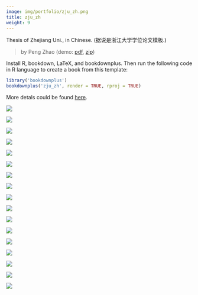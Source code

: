 ```yaml
---
image: img/portfolio/zju_zh.png
title: zju_zh
weight: 9
---
```


Thesis of Zhejiang Uni., in Chinese. (据说是浙江大学学位论文模板.)

> by Peng Zhao (demo: [pdf](https://github.com/pzhaonet/bookdownplus/raw/master/upload/zju_zh/showcase/zju_zh.pdf), [zip](https://github.com/pzhaonet/bookdownplus/raw/master/upload/zju_zh/demo.zip))

<!--more-->

Install R, bookdown, LaTeX, and bookdownplus. Then run the following code in R language to create a book from this template:

```r
library('bookdownplus')
bookdownplus('zju_zh', render = TRUE, rproj = TRUE)
```

More detals could be found [here](https://github.com/pzhaonet/bookdownplus).
<p><a href="https://github.com/pzhaonet/bookdownplus/raw/master/upload/zju_zh/showcase/cover.png"><img class = "jf-image-shadow" src="https://github.com/pzhaonet/bookdownplus/raw/master/upload/zju_zh/showcase/cover.png" /></a></p>
<p><a href="https://github.com/pzhaonet/bookdownplus/raw/master/upload/zju_zh/showcase/zju_zh11.png"><img class = "jf-image-shadow" src="https://github.com/pzhaonet/bookdownplus/raw/master/upload/zju_zh/showcase/zju_zh11.png" /></a></p>
<p><a href="https://github.com/pzhaonet/bookdownplus/raw/master/upload/zju_zh/showcase/zju_zh13.png"><img class = "jf-image-shadow" src="https://github.com/pzhaonet/bookdownplus/raw/master/upload/zju_zh/showcase/zju_zh13.png" /></a></p>
<p><a href="https://github.com/pzhaonet/bookdownplus/raw/master/upload/zju_zh/showcase/zju_zh15.png"><img class = "jf-image-shadow" src="https://github.com/pzhaonet/bookdownplus/raw/master/upload/zju_zh/showcase/zju_zh15.png" /></a></p>
<p><a href="https://github.com/pzhaonet/bookdownplus/raw/master/upload/zju_zh/showcase/zju_zh17.png"><img class = "jf-image-shadow" src="https://github.com/pzhaonet/bookdownplus/raw/master/upload/zju_zh/showcase/zju_zh17.png" /></a></p>
<p><a href="https://github.com/pzhaonet/bookdownplus/raw/master/upload/zju_zh/showcase/zju_zh19.png"><img class = "jf-image-shadow" src="https://github.com/pzhaonet/bookdownplus/raw/master/upload/zju_zh/showcase/zju_zh19.png" /></a></p>
<p><a href="https://github.com/pzhaonet/bookdownplus/raw/master/upload/zju_zh/showcase/zju_zh21.png"><img class = "jf-image-shadow" src="https://github.com/pzhaonet/bookdownplus/raw/master/upload/zju_zh/showcase/zju_zh21.png" /></a></p>
<p><a href="https://github.com/pzhaonet/bookdownplus/raw/master/upload/zju_zh/showcase/zju_zh23.png"><img class = "jf-image-shadow" src="https://github.com/pzhaonet/bookdownplus/raw/master/upload/zju_zh/showcase/zju_zh23.png" /></a></p>
<p><a href="https://github.com/pzhaonet/bookdownplus/raw/master/upload/zju_zh/showcase/zju_zh25.png"><img class = "jf-image-shadow" src="https://github.com/pzhaonet/bookdownplus/raw/master/upload/zju_zh/showcase/zju_zh25.png" /></a></p>
<p><a href="https://github.com/pzhaonet/bookdownplus/raw/master/upload/zju_zh/showcase/zju_zh27.png"><img class = "jf-image-shadow" src="https://github.com/pzhaonet/bookdownplus/raw/master/upload/zju_zh/showcase/zju_zh27.png" /></a></p>
<p><a href="https://github.com/pzhaonet/bookdownplus/raw/master/upload/zju_zh/showcase/zju_zh3.png"><img class = "jf-image-shadow" src="https://github.com/pzhaonet/bookdownplus/raw/master/upload/zju_zh/showcase/zju_zh3.png" /></a></p>
<p><a href="https://github.com/pzhaonet/bookdownplus/raw/master/upload/zju_zh/showcase/zju_zh30.png"><img class = "jf-image-shadow" src="https://github.com/pzhaonet/bookdownplus/raw/master/upload/zju_zh/showcase/zju_zh30.png" /></a></p>
<p><a href="https://github.com/pzhaonet/bookdownplus/raw/master/upload/zju_zh/showcase/zju_zh37.png"><img class = "jf-image-shadow" src="https://github.com/pzhaonet/bookdownplus/raw/master/upload/zju_zh/showcase/zju_zh37.png" /></a></p>
<p><a href="https://github.com/pzhaonet/bookdownplus/raw/master/upload/zju_zh/showcase/zju_zh39.png"><img class = "jf-image-shadow" src="https://github.com/pzhaonet/bookdownplus/raw/master/upload/zju_zh/showcase/zju_zh39.png" /></a></p>
<p><a href="https://github.com/pzhaonet/bookdownplus/raw/master/upload/zju_zh/showcase/zju_zh5.png"><img class = "jf-image-shadow" src="https://github.com/pzhaonet/bookdownplus/raw/master/upload/zju_zh/showcase/zju_zh5.png" /></a></p>
<p><a href="https://github.com/pzhaonet/bookdownplus/raw/master/upload/zju_zh/showcase/zju_zh7.png"><img class = "jf-image-shadow" src="https://github.com/pzhaonet/bookdownplus/raw/master/upload/zju_zh/showcase/zju_zh7.png" /></a></p>
<p><a href="https://github.com/pzhaonet/bookdownplus/raw/master/upload/zju_zh/showcase/zju_zh9.png"><img class = "jf-image-shadow" src="https://github.com/pzhaonet/bookdownplus/raw/master/upload/zju_zh/showcase/zju_zh9.png" /></a></p>
